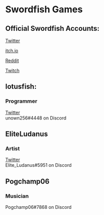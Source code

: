# Swordfish Games   
## Official Swordfish Accounts:
[Twitter](https://twitter.com/_swordfishgames)

[itch.io](https://swordfishgames.itch.io)

[Reddit](https://reddit.com/u/swordfishgames)

[Twitch](https://twitch.tv/swordfishtank)
## lotusfish:
### Programmer
[Twitter](https://twitter.com/lotusfishhgames)  
unown256#4448 on Discord  
## EliteLudanus  
### Artist  
[Twitter](https://twitter.com/Elite_Ludanus)  
Elite_Ludanus#5951 on Discord  
## Pogchamp06  
### Musician  
Pogchamp06#7868 on Discord  
